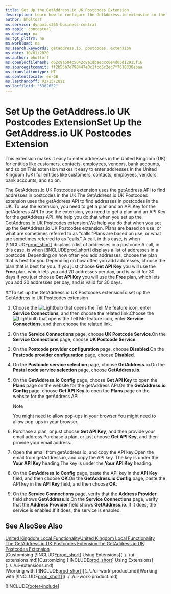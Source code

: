 ```yaml
---
title: Set Up the GetAddress.io UK Postcodes Extension
description: Learn how to configure the GetAddress.io extension in the British version of Business Central.
author: bholtorf
ms.service: dynamics365-business-central
ms.topic: conceptual
ms.devlang: na
ms.tgt_pltfrm: na
ms.workload: na
ms.search.keywords: getaddress.io, postcodes, extension
ms.date: 10/01/2020
ms.author: bholtorf
ms.openlocfilehash: d62c9a504c5042c8e1dbaeccc6e4d05d12915f16
ms.sourcegitcommit: ff2b55b7e790447e0c1fcd5c2ec7f7610338ebaa
ms.translationtype: HT
ms.contentlocale: en-GB
ms.lasthandoff: 02/15/2021
ms.locfileid: "5382652"
---
```

# <a name="set-up-the-getaddressio-uk-postcodes-extension"></a><span data-ttu-id="9c65f-103">Set Up the GetAddress.io UK Postcodes Extension</span><span class="sxs-lookup"><span data-stu-id="9c65f-103">Set Up the GetAddress.io UK Postcodes Extension</span></span>

<span data-ttu-id="9c65f-104">This extension makes it easy to enter addresses in the United Kingdom (UK) for entities like customers, contacts, employees, vendors, bank accounts, and so on.</span><span class="sxs-lookup"><span data-stu-id="9c65f-104">This extension makes it easy to enter addresses in the United Kingdom (UK) for entities like customers, contacts, employees, vendors, bank accounts, and so on.</span></span>

<span data-ttu-id="9c65f-105">The GetAddress.io UK Postcodes extension uses the getAddress API to find addresses in postcodes in the UK.</span><span class="sxs-lookup"><span data-stu-id="9c65f-105">The GetAddress.io UK Postcodes extension uses the getAddress API to find addresses in postcodes in the UK.</span></span> <span data-ttu-id="9c65f-106">To use the extension, you need to get a plan and an API Key for the getAddress API.</span><span class="sxs-lookup"><span data-stu-id="9c65f-106">To use the extension, you need to get a plan and an API Key for the getAddress API.</span></span> <span data-ttu-id="9c65f-107">We help you do that when you set up the GetAddress.io UK Postcodes extension.</span><span class="sxs-lookup"><span data-stu-id="9c65f-107">We help you do that when you set up the GetAddress.io UK Postcodes extension.</span></span> <span data-ttu-id="9c65f-108">Plans are based on use, or what are sometimes referred to as "calls."</span><span class="sxs-lookup"><span data-stu-id="9c65f-108">Plans are based on use, or what are sometimes referred to as "calls."</span></span> <span data-ttu-id="9c65f-109">A call, in this case, is when [!INCLUDE[prod_short](../../includes/prod_short.md)] displays a list of addresses in a postcode.</span><span class="sxs-lookup"><span data-stu-id="9c65f-109">A call, in this case, is when [!INCLUDE[prod_short](../../includes/prod_short.md)] displays a list of addresses in a postcode.</span></span> <span data-ttu-id="9c65f-110">Depending on how often you add addresses, choose the plan that is best for you.</span><span class="sxs-lookup"><span data-stu-id="9c65f-110">Depending on how often you add addresses, choose the plan that is best for you.</span></span> <span data-ttu-id="9c65f-111">If you just choose **Get API Key** you will use the **Free** plan, which lets you add 20 addresses per day, and is valid for 30 days.</span><span class="sxs-lookup"><span data-stu-id="9c65f-111">If you just choose **Get API Key** you will use the **Free** plan, which lets you add 20 addresses per day, and is valid for 30 days.</span></span>

##<a name="to-set-up-the-getaddressio-uk-postcodes-extension"></a><span data-ttu-id="9c65f-112">To set up the GetAddress.io UK Postcodes extension</span><span class="sxs-lookup"><span data-stu-id="9c65f-112">To set up the GetAddress.io UK Postcodes extension</span></span>
1. <span data-ttu-id="9c65f-113">Choose the ![Lightbulb that opens the Tell Me feature](../../media/ui-search/search_small.png "Tell me what you want to do") icon, enter **Service Connections**, and then choose the related link.</span><span class="sxs-lookup"><span data-stu-id="9c65f-113">Choose the ![Lightbulb that opens the Tell Me feature](../../media/ui-search/search_small.png "Tell me what you want to do") icon, enter **Service Connections**, and then choose the related link.</span></span>  
2. <span data-ttu-id="9c65f-114">On the **Service Connections** page, choose **UK Postcode Service**.</span><span class="sxs-lookup"><span data-stu-id="9c65f-114">On the **Service Connections** page, choose **UK Postcode Service**.</span></span>
3. <span data-ttu-id="9c65f-115">On the **Postcode provider configuration** page, choose **Disabled**.</span><span class="sxs-lookup"><span data-stu-id="9c65f-115">On the **Postcode provider configuration** page, choose **Disabled**.</span></span>
4. <span data-ttu-id="9c65f-116">On the **Postcode service selection** page, choose **GetAddress.io**.</span><span class="sxs-lookup"><span data-stu-id="9c65f-116">On the **Postal code service selection** page, choose **GetAddress.io**.</span></span>
5. <span data-ttu-id="9c65f-117">On the **GetAddress.io Config** page, choose **Get API Key** to open the **Plans** page on the website for the getAddress API.</span><span class="sxs-lookup"><span data-stu-id="9c65f-117">On the **GetAddress.io Config** page, choose **Get API Key** to open the **Plans** page on the website for the getAddress API.</span></span>  

    > [!NOTE]  
    >   <span data-ttu-id="9c65f-118">You might need to allow pop-ups in your browser.</span><span class="sxs-lookup"><span data-stu-id="9c65f-118">You might need to allow pop-ups in your browser.</span></span>

6. <span data-ttu-id="9c65f-119">Purchase a plan, or just choose **Get API Key**, and then provide your email address.</span><span class="sxs-lookup"><span data-stu-id="9c65f-119">Purchase a plan, or just choose **Get API Key**, and then provide your email address.</span></span>
7. <span data-ttu-id="9c65f-120">Open the email from getAddress.io, and copy the API key.</span><span class="sxs-lookup"><span data-stu-id="9c65f-120">Open the email from getAddress.io, and copy the API key.</span></span> <span data-ttu-id="9c65f-121">The key is under the **Your API Key** heading.</span><span class="sxs-lookup"><span data-stu-id="9c65f-121">The key is under the **Your API Key** heading.</span></span>
8. <span data-ttu-id="9c65f-122">On the **GetAddress.io Config** page, paste the API key in the **API Key** field, and then choose **OK**.</span><span class="sxs-lookup"><span data-stu-id="9c65f-122">On the **GetAddress.io Config** page, paste the API key in the **API Key** field, and then choose **OK**.</span></span>
9. <span data-ttu-id="9c65f-123">On the **Service Connections** page, verify that the **Address Provider** field shows **GetAddress.io**.</span><span class="sxs-lookup"><span data-stu-id="9c65f-123">On the **Service Connections** page, verify that the **Address Provider** field shows **GetAddress.io**.</span></span> <span data-ttu-id="9c65f-124">If it does, the service is enabled.</span><span class="sxs-lookup"><span data-stu-id="9c65f-124">If it does, the service is enabled.</span></span>

## <a name="see-also"></a><span data-ttu-id="9c65f-125">See Also</span><span class="sxs-lookup"><span data-stu-id="9c65f-125">See Also</span></span>

[<span data-ttu-id="9c65f-126">United Kingdom Local Functionality</span><span class="sxs-lookup"><span data-stu-id="9c65f-126">United Kingdom Local Functionality</span></span>](united-kingdom-local-functionality.md)  
[<span data-ttu-id="9c65f-127">The GetAddress.io UK Postcodes Extension</span><span class="sxs-lookup"><span data-stu-id="9c65f-127">The GetAddress.io UK Postcodes Extension</span></span>](ui-extensions-getaddressio.md)  
<span data-ttu-id="9c65f-128">[Customising [!INCLUDE[prod_short](../../includes/prod_short.md)] Using Extensions](../../ui-extensions.md)</span><span class="sxs-lookup"><span data-stu-id="9c65f-128">[Customizing [!INCLUDE[prod_short](../../includes/prod_short.md)] Using Extensions](../../ui-extensions.md)</span></span>  
<span data-ttu-id="9c65f-129">[Working with [!INCLUDE[prod_short](../../includes/prod_short.md)]](../../ui-work-product.md)</span><span class="sxs-lookup"><span data-stu-id="9c65f-129">[Working with [!INCLUDE[prod_short](../../includes/prod_short.md)]](../../ui-work-product.md)</span></span>  


[!INCLUDE[footer-include](../../includes/footer-banner.md)]